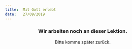 ```yaml
---
title:  Mit Gott erlebt
date:   27/09/2019
---
```


### <center>Wir arbeiten noch an dieser Lektion.</center>
<center>Bitte komme später zurück.</center>